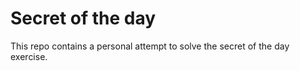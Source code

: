 # Secret of the day

This repo contains a personal attempt to solve the secret of the day exercise.
